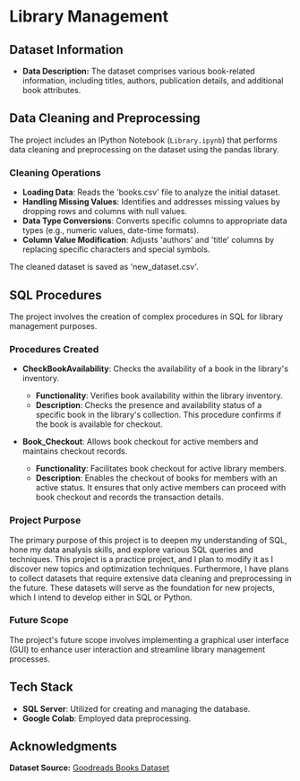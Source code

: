 # Library Management

## Dataset Information

- **Data Description:** The dataset comprises various book-related information, including titles, authors, publication details, and additional book attributes.

## Data Cleaning and Preprocessing

The project includes an IPython Notebook (`Library.ipynb`) that performs data cleaning and preprocessing on the dataset using the pandas library.

### Cleaning Operations

- **Loading Data**: Reads the 'books.csv' file to analyze the initial dataset.
- **Handling Missing Values**: Identifies and addresses missing values by dropping rows and columns with null values.
- **Data Type Conversions**: Converts specific columns to appropriate data types (e.g., numeric values, date-time formats).
- **Column Value Modification**: Adjusts 'authors' and 'title' columns by replacing specific characters and special symbols.

The cleaned dataset is saved as 'new_dataset.csv'.

## SQL Procedures

The project involves the creation of complex procedures in SQL for library management purposes.

### Procedures Created

- **CheckBookAvailability**: Checks the availability of a book in the library's inventory.
  - **Functionality**: Verifies book availability within the library inventory.
  - **Description**: Checks the presence and availability status of a specific book in the library's collection. This procedure confirms if the book is available for checkout.

- **Book_Checkout**: Allows book checkout for active members and maintains checkout records.
  - **Functionality**: Facilitates book checkout for active library members.
  - **Description**: Enables the checkout of books for members with an active status. It ensures that only active members can proceed with book checkout and records the transaction details.
 
### Project Purpose

The primary purpose of this project is to deepen my understanding of SQL, hone my data analysis skills, and explore various SQL queries and techniques. This project is a practice project, and I plan to modify it as I discover new topics and optimization techniques. Furthermore, I have plans to collect datasets that require extensive data cleaning and preprocessing in the future. These datasets will serve as the foundation for new projects, which I intend to develop either in SQL or Python.


### Future Scope

The project's future scope involves implementing a graphical user interface (GUI) to enhance user interaction and streamline library management processes.

## Tech Stack

- **SQL Server**: Utilized for creating and managing the database.
- **Google Colab**: Employed data preprocessing.

## Acknowledgments

**Dataset Source:** [Goodreads Books Dataset](https://www.kaggle.com/datasets/jealousleopard/goodreadsbooks)
